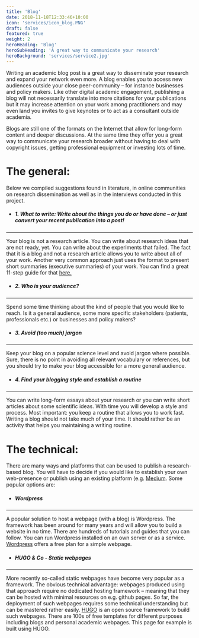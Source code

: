 ```yaml
---
title: 'Blog'
date: 2018-11-18T12:33:46+10:00
icon: 'services/icon_blog.PNG'
draft: false
featured: true
weight: 2
heroHeading: 'Blog'
heroSubHeading: 'A great way to communicate your research'
heroBackground: 'services/service2.jpg'
---
```


Writing an academic blog post is a great way to disseminate your research and expand your network even more. A blog enables you to access new audiences outside your close peer-community – for instance businesses and policy makers. Like other digital academic engagement, publishing a blog will not necessarily translate into more citations for your publications but it may increase attention on your work among practitioners and may even land you invites to give keynotes or to act as a consultant outside academia.  

Blogs are still one of the formats on the Internet that allow for long-form content and deeper discussions. At the same time they offer you a great way to communicate your research broader without having to deal with copyright issues, getting professional equipment or investing lots of time. 

# The general: 

Below we compiled suggestions found in literature, in online communities on research dissemination as well as in the interviews conducted in this project. 

* #####  1. What to write: Write about the things you do or have done – or just convert your recent publication into a post! 
---
Your blog is not a research article. You can write about research ideas that are not ready, yet. You can write about the experiments that failed. The fact that it is a blog and not a research article allows you to write about all of your work. Another very common approach just uses the format to present short summaries (executive summaries) of your work. You can find a great 11-step guide for that [here.](https://blogs.lse.ac.uk/impactofsocialsciences/2016/01/25/how-to-write-a-blogpost-from-your-journal-article/#author)

* ##### 2. Who is your audience? 
---
Spend some time thinking about the kind of people that you would like to reach. Is it a general audience, some more specific stakeholders (patients, professionals etc.) or businesses and policy makers? 

* ##### 3. Avoid (too much) jargon 
---
Keep your blog on a popular science level and avoid jargon where possible. Sure, there is no point in avoiding all relevant vocabulary or references, but you should try to make your blog accessible for a more general audience. 

* ##### 4. Find your blogging style and establish a routine 
---
You can write long-form essays about your research or you can write short articles about some scientific ideas. With time you will develop a style and process. Most important: you keep a routine that allows you to work fast. Writing a blog should not take much of your time. It should rather be an activity that helps you maintaining a writing routine. 

# The technical: 

There are many ways and platforms that can be used to publish a research-based blog. You will have to decide if you would like to establish your own web-presence or publish using an existing platform (e.g. [Medium](https://medium.com/). Some popular options are: 

* ##### Wordpress
---
A popular solution to host a webpage (with a blog) is Wordpress. The framework has been around for many years and will allow you to build a website in no time. There are hundreds of tutorials and guides that you can follow. You can run Wordpress installed on an own server or as a service. [Wordpress](http://wordpress.com/) offers a free plan for a simple webpage. 

* ##### HUGO & Co - Static webpages 
---
More recently so-called static webpages have become very popular as a framework. The obvious technical advantage: webpages produced using that approach require no dedicated hosting framework – meaning that they can be hosted with minimal resources on e.g. github pages. So far, the deployment of such webpages requires some technical understanding but can be mastered rather easily. [HUGO](https://gohugo.io/) is an open source framework to build such webpages. There are 100s of free templates for different purposes including blogs and personal academic webpages. This page for example is built using HUGO.  